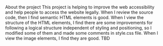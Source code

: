 About the project This project is helping to improve the web accessibility and help people to access the website legally. When I review the source code, then I find semantic HTML elements is good. When I view the structure of the HTML elements, I find there are some improvements for following a logical structure independent of styling and positioning, so I modified some of them and made some comments in style.css file. When I view the image elements, I find they are good. TBD
